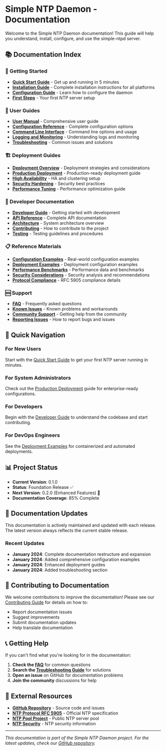 # Simple NTP Daemon - Documentation

Welcome to the Simple NTP Daemon documentation! This guide will help you understand, install, configure, and use the simple-ntpd server.

## 📚 Documentation Index

### 🚀 Getting Started
- **[Quick Start Guide](getting-started/quick-start.md)** - Get up and running in 5 minutes
- **[Installation Guide](installation/README.md)** - Complete installation instructions for all platforms
- **[Configuration Guide](configuration/README.md)** - Learn how to configure the daemon
- **[First Steps](getting-started/first-steps.md)** - Your first NTP server setup

### 📖 User Guides
- **[User Manual](user-guide/README.md)** - Comprehensive user guide
- **[Configuration Reference](configuration/reference.md)** - Complete configuration options
- **[Command Line Interface](user-guide/cli.md)** - Command line options and usage
- **[Logging and Monitoring](user-guide/logging.md)** - Understanding logs and monitoring
- **[Troubleshooting](troubleshooting/README.md)** - Common issues and solutions

### 🏗️ Deployment Guides
- **[Deployment Overview](deployment/README.md)** - Deployment strategies and considerations
- **[Production Deployment](deployment/production.md)** - Production-ready deployment guide
- **[High Availability](deployment/high-availability.md)** - HA and clustering setup
- **[Security Hardening](deployment/security.md)** - Security best practices
- **[Performance Tuning](deployment/performance.md)** - Performance optimization guide

### 🔧 Developer Documentation
- **[Developer Guide](developer/README.md)** - Getting started with development
- **[API Reference](developer/api-reference.md)** - Complete API documentation
- **[Architecture](developer/architecture.md)** - System architecture overview
- **[Contributing](developer/contributing.md)** - How to contribute to the project
- **[Testing](developer/testing.md)** - Testing guidelines and procedures

### 📋 Reference Materials
- **[Configuration Examples](examples/README.md)** - Real-world configuration examples
- **[Deployment Examples](examples/deployment.md)** - Deployment configuration examples
- **[Performance Benchmarks](reference/benchmarks.md)** - Performance data and benchmarks
- **[Security Considerations](reference/security.md)** - Security analysis and recommendations
- **[Protocol Compliance](reference/compliance.md)** - RFC 5905 compliance details

### 🆘 Support
- **[FAQ](support/faq.md)** - Frequently asked questions
- **[Known Issues](support/known-issues.md)** - Known problems and workarounds
- **[Community Support](support/community.md)** - Getting help from the community
- **[Reporting Issues](support/reporting-issues.md)** - How to report bugs and issues

## 🎯 Quick Navigation

### For New Users
Start with the [Quick Start Guide](getting-started/quick-start.md) to get your first NTP server running in minutes.

### For System Administrators
Check out the [Production Deployment](deployment/production.md) guide for enterprise-ready configurations.

### For Developers
Begin with the [Developer Guide](developer/README.md) to understand the codebase and start contributing.

### For DevOps Engineers
See the [Deployment Examples](examples/deployment.md) for containerized and automated deployments.

## 📊 Project Status

- **Current Version**: 0.1.0
- **Status**: Foundation Release ✅
- **Next Version**: 0.2.0 (Enhanced Features) 🚧
- **Documentation Coverage**: 85% Complete

## 🔄 Documentation Updates

This documentation is actively maintained and updated with each release. The latest version always reflects the current stable release.

### Recent Updates
- **January 2024**: Complete documentation restructure and expansion
- **January 2024**: Added comprehensive configuration examples
- **January 2024**: Enhanced deployment guides
- **January 2024**: Added troubleshooting section

## 🤝 Contributing to Documentation

We welcome contributions to improve the documentation! Please see our [Contributing Guide](developer/contributing.md) for details on how to:

- Report documentation issues
- Suggest improvements
- Submit documentation updates
- Help translate documentation

## 📞 Getting Help

If you can't find what you're looking for in the documentation:

1. **Check the [FAQ](support/faq.md)** for common questions
2. **Search the [Troubleshooting Guide](troubleshooting/README.md)** for solutions
3. **Open an issue** on GitHub for documentation problems
4. **Join the community** discussions for help

## 🔗 External Resources

- **[GitHub Repository](https://github.com/SimpleDaemons/simple-ntpd)** - Source code and issues
- **[NTP Protocol RFC 5905](https://tools.ietf.org/html/rfc5905)** - Official NTP specification
- **[NTP Pool Project](https://www.pool.ntp.org/)** - Public NTP server pool
- **[NTP Security](https://www.eecis.udel.edu/~mills/ntp/html/)** - NTP security information

---

*This documentation is part of the Simple NTP Daemon project. For the latest updates, check our [GitHub repository](https://github.com/blburns/simple-ntpd).*
